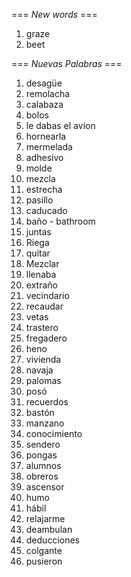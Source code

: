 === *New words* ===

1. graze
2. beet

=== *Nuevas Palabras* ===

1. desagüe
2. remolacha
3. calabaza
4. bolos
5. le dabas el avion
6. hornearla
7. mermelada
8. adhesivo
9. molde
10. mezcla
11. estrecha
12. pasillo
13. caducado
14. baño - bathroom
15. juntas
16. Riega
17. quitar
18. Mezclar
19. llenaba
20. extraño
21. vecindario
22. recaudar
23. vetas
24. trastero
25. fregadero
26. heno
27. vivienda
28. navaja
29. palomas
30. posó
31. recuerdos
32. bastón
33. manzano
34. conocimiento
35. sendero
36. pongas
37. alumnos
38. obreros
39. ascensor
40. humo
41. hábil
42. relajarme   
43. deambulan
44. deducciones
45. colgante
46. pusieron
